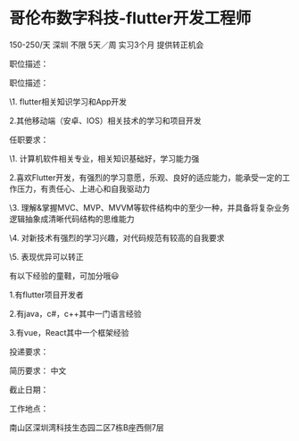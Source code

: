 # 哥伦布数字科技-flutter开发工程师

150-250/天 深圳 不限 5天／周 实习3个月 提供转正机会

职位描述：

职位描述：

\1. flutter相关知识学习和App开发

2.其他移动端（安卓、IOS）相关技术的学习和项目开发

任职要求：

\1. 计算机软件相关专业，相关知识基础好，学习能力强

2.喜欢Flutter开发，有强烈的学习意愿，乐观、良好的适应能力，能承受一定的工作压力，有责任心、上进心和自我驱动力

\3. 理解&掌握MVC、MVP、MVVM等软件结构中的至少一种，并具备将复杂业务逻辑抽象成清晰代码结构的思维能力

\4. 对新技术有强烈的学习兴趣，对代码规范有较高的自我要求

\5. 表现优异可以转正

有以下经验的童鞋，可加分哦😃

1.有flutter项目开发者

2.有java，c#，c++其中一门语言经验

3.有vue，React其中一个框架经验

投递要求：

简历要求： 中文

截止日期：

工作地点：

南山区深圳湾科技生态园二区7栋B座西侧7层
